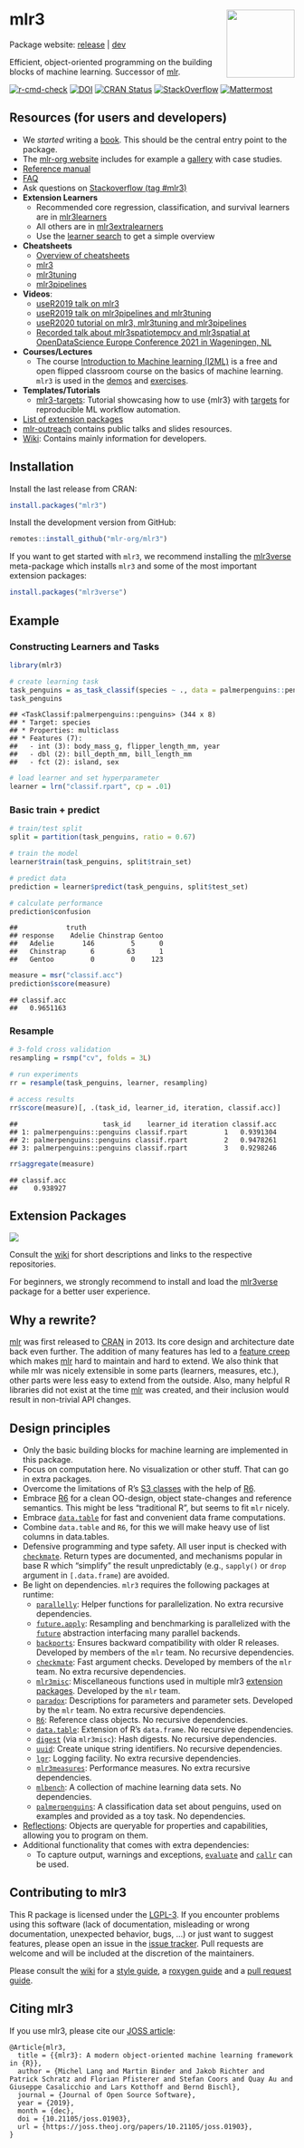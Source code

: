
# mlr3 <img src="man/figures/logo.png" align="right" width = "120" />

Package website: [release](https://mlr3.mlr-org.com/) \|
[dev](https://mlr3.mlr-org.com/dev/)

Efficient, object-oriented programming on the building blocks of machine
learning. Successor of [mlr](https://github.com/mlr-org/mlr).

<!-- badges: start -->

[![r-cmd-check](https://github.com/mlr-org/mlr3/actions/workflows/r-cmd-check.yml/badge.svg)](https://github.com/mlr-org/mlr3/actions/workflows/r-cmd-check.yml)
[![DOI](https://joss.theoj.org/papers/10.21105/joss.01903/status.svg)](https://doi.org/10.21105/joss.01903)
[![CRAN
Status](https://www.r-pkg.org/badges/version-ago/mlr3)](https://cran.r-project.org/package=mlr3)
[![StackOverflow](https://img.shields.io/badge/stackoverflow-mlr3-orange.svg)](https://stackoverflow.com/questions/tagged/mlr3)
[![Mattermost](https://img.shields.io/badge/chat-mattermost-orange.svg)](https://lmmisld-lmu-stats-slds.srv.mwn.de/mlr_invite/)
<!-- badges: end -->

## Resources (for users and developers)

-   We *started* writing a [book](https://mlr3book.mlr-org.com/). This
    should be the central entry point to the package.
-   The [mlr-org website](https://mlr-org.com/) includes for example a
    [gallery](https://mlr-org.com/gallery.html) with case studies.
-   [Reference manual](https://mlr3.mlr-org.com/reference/)
-   [FAQ](https://github.com/mlr-org/mlr3/wiki/FAQ)
-   Ask questions on [Stackoverflow (tag
    \#mlr3)](https://stackoverflow.com/questions/tagged/mlr3)
-   **Extension Learners**
    -   Recommended core regression, classification, and survival
        learners are in
        [mlr3learners](https://github.com/mlr-org/mlr3learners)
    -   All others are in
        [mlr3extralearners](https://github.com/mlr-org/mlr3extralearners)
    -   Use the [learner search](https://mlr-org.com/learners.html) to
        get a simple overview
-   **Cheatsheets**
    -   [Overview of cheatsheets](https://cheatsheets.mlr-org.com)
    -   [mlr3](https://cheatsheets.mlr-org.com/mlr3.pdf)
    -   [mlr3tuning](https://cheatsheets.mlr-org.com/mlr3tuning.pdf)
    -   [mlr3pipelines](https://cheatsheets.mlr-org.com/mlr3pipelines.pdf)
-   **Videos**:
    -   [useR2019 talk on
        mlr3](https://www.youtube.com/watch?v=wsP2hiFnDQs)
    -   [useR2019 talk on mlr3pipelines and
        mlr3tuning](https://www.youtube.com/watch?v=gEW5RxkbQuQ)
    -   [useR2020 tutorial on mlr3, mlr3tuning and
        mlr3pipelines](https://www.youtube.com/watch?v=T43hO2o_nZw)
    -   [Recorded talk about mlr3spatiotempcv and mlr3spatial at
        OpenDataScience Europe Conference 2021 in Wageningen,
        NL](https://av.tib.eu/media/55271)
-   **Courses/Lectures**
    -   The course [Introduction to Machine learning
        (I2ML)](https://slds-lmu.github.io/i2ml/) is a free and open
        flipped classroom course on the basics of machine learning.
        `mlr3` is used in the
        [demos](https://github.com/slds-lmu/lecture_i2ml/tree/master/code-demos-pdf)
        and
        [exercises](https://github.com/slds-lmu/lecture_i2ml/tree/master/exercises).
-   **Templates/Tutorials**
    -   [mlr3-targets](https://github.com/mlr-org/mlr3-targets):
        Tutorial showcasing how to use {mlr3} with
        [targets](https://docs.ropensci.org/targets/) for reproducible
        ML workflow automation.
-   [List of extension packages](https://mlr-org.com/ecosystem.html)
-   [mlr-outreach](https://github.com/mlr-org/mlr-outreach) contains
    public talks and slides resources.
-   [Wiki](https://github.com/mlr-org/mlr3/wiki): Contains mainly
    information for developers.

## Installation

Install the last release from CRAN:

``` r
install.packages("mlr3")
```

Install the development version from GitHub:

``` r
remotes::install_github("mlr-org/mlr3")
```

If you want to get started with `mlr3`, we recommend installing the
[mlr3verse](https://mlr3verse.mlr-org.com/) meta-package which installs
`mlr3` and some of the most important extension packages:

``` r
install.packages("mlr3verse")
```

## Example

### Constructing Learners and Tasks

``` r
library(mlr3)

# create learning task
task_penguins = as_task_classif(species ~ ., data = palmerpenguins::penguins)
task_penguins
```

    ## <TaskClassif:palmerpenguins::penguins> (344 x 8)
    ## * Target: species
    ## * Properties: multiclass
    ## * Features (7):
    ##   - int (3): body_mass_g, flipper_length_mm, year
    ##   - dbl (2): bill_depth_mm, bill_length_mm
    ##   - fct (2): island, sex

``` r
# load learner and set hyperparameter
learner = lrn("classif.rpart", cp = .01)
```

### Basic train + predict

``` r
# train/test split
split = partition(task_penguins, ratio = 0.67)

# train the model
learner$train(task_penguins, split$train_set)

# predict data
prediction = learner$predict(task_penguins, split$test_set)

# calculate performance
prediction$confusion
```

    ##            truth
    ## response    Adelie Chinstrap Gentoo
    ##   Adelie       146         5      0
    ##   Chinstrap      6        63      1
    ##   Gentoo         0         0    123

``` r
measure = msr("classif.acc")
prediction$score(measure)
```

    ## classif.acc 
    ##   0.9651163

### Resample

``` r
# 3-fold cross validation
resampling = rsmp("cv", folds = 3L)

# run experiments
rr = resample(task_penguins, learner, resampling)

# access results
rr$score(measure)[, .(task_id, learner_id, iteration, classif.acc)]
```

    ##                     task_id    learner_id iteration classif.acc
    ## 1: palmerpenguins::penguins classif.rpart         1   0.9391304
    ## 2: palmerpenguins::penguins classif.rpart         2   0.9478261
    ## 3: palmerpenguins::penguins classif.rpart         3   0.9298246

``` r
rr$aggregate(measure)
```

    ## classif.acc 
    ##    0.938927

## Extension Packages

<a href="https://raw.githubusercontent.com/mlr-org/mlr3/main/man/figures/mlr3verse.svg?sanitize=true"><img src="man/figures/mlr3verse.svg" /></a>

Consult the
[wiki](https://github.com/mlr-org/mlr3/wiki/Extension-Packages) for
short descriptions and links to the respective repositories.

For beginners, we strongly recommend to install and load the
[mlr3verse](https://mlr3verse.mlr-org.com/) package for a better user
experience.

## Why a rewrite?

[mlr](https://github.com/mlr-org/mlr) was first released to
[CRAN](https://cran.r-project.org/package=mlr) in 2013. Its core design
and architecture date back even further. The addition of many features
has led to a [feature
creep](https://en.wikipedia.org/wiki/Feature_creep) which makes
[mlr](https://github.com/mlr-org/mlr) hard to maintain and hard to
extend. We also think that while mlr was nicely extensible in some parts
(learners, measures, etc.), other parts were less easy to extend from
the outside. Also, many helpful R libraries did not exist at the time
[mlr](https://github.com/mlr-org/mlr) was created, and their inclusion
would result in non-trivial API changes.

## Design principles

-   Only the basic building blocks for machine learning are implemented
    in this package.
-   Focus on computation here. No visualization or other stuff. That can
    go in extra packages.
-   Overcome the limitations of R’s [S3
    classes](https://adv-r.hadley.nz/s3.html) with the help of
    [R6](https://cran.r-project.org/package=R6).
-   Embrace [R6](https://cran.r-project.org/package=R6) for a clean
    OO-design, object state-changes and reference semantics. This might
    be less “traditional R”, but seems to fit `mlr` nicely.
-   Embrace
    [`data.table`](https://cran.r-project.org/package=data.table) for
    fast and convenient data frame computations.
-   Combine `data.table` and `R6`, for this we will make heavy use of
    list columns in data.tables.
-   Defensive programming and type safety. All user input is checked
    with [`checkmate`](https://cran.r-project.org/package=checkmate).
    Return types are documented, and mechanisms popular in base R which
    “simplify” the result unpredictably (e.g., `sapply()` or `drop`
    argument in `[.data.frame`) are avoided.
-   Be light on dependencies. `mlr3` requires the following packages at
    runtime:
    -   [`parallelly`](https://cran.r-project.org/package=parallelly):
        Helper functions for parallelization. No extra recursive
        dependencies.
    -   [`future.apply`](https://cran.r-project.org/package=future.apply):
        Resampling and benchmarking is parallelized with the
        [`future`](https://cran.r-project.org/package=future)
        abstraction interfacing many parallel backends.
    -   [`backports`](https://cran.r-project.org/package=backports):
        Ensures backward compatibility with older R releases. Developed
        by members of the `mlr` team. No recursive dependencies.
    -   [`checkmate`](https://cran.r-project.org/package=checkmate):
        Fast argument checks. Developed by members of the `mlr` team. No
        extra recursive dependencies.
    -   [`mlr3misc`](https://cran.r-project.org/package=mlr3misc):
        Miscellaneous functions used in multiple mlr3 [extension
        packages](https://mlr-org.com/ecosystem.html). Developed by the
        `mlr` team.
    -   [`paradox`](https://cran.r-project.org/package=paradox):
        Descriptions for parameters and parameter sets. Developed by the
        `mlr` team. No extra recursive dependencies.
    -   [`R6`](https://cran.r-project.org/package=R6): Reference class
        objects. No recursive dependencies.
    -   [`data.table`](https://cran.r-project.org/package=data.table):
        Extension of R’s `data.frame`. No recursive dependencies.
    -   [`digest`](https://cran.r-project.org/package=digest) (via
        `mlr3misc`): Hash digests. No recursive dependencies.
    -   [`uuid`](https://cran.r-project.org/package=uuid): Create unique
        string identifiers. No recursive dependencies.
    -   [`lgr`](https://cran.r-project.org/package=lgr): Logging
        facility. No extra recursive dependencies.
    -   [`mlr3measures`](https://cran.r-project.org/package=mlr3measures):
        Performance measures. No extra recursive dependencies.
    -   [`mlbench`](https://cran.r-project.org/package=mlbench): A
        collection of machine learning data sets. No dependencies.
    -   [`palmerpenguins`](https://cran.r-project.org/package=palmerpenguins):
        A classification data set about penguins, used on examples and
        provided as a toy task. No dependencies.
-   [Reflections](https://en.wikipedia.org/wiki/Reflection_%28computer_programming%29):
    Objects are queryable for properties and capabilities, allowing you
    to program on them.
-   Additional functionality that comes with extra dependencies:
    -   To capture output, warnings and exceptions,
        [`evaluate`](https://cran.r-project.org/package=evaluate) and
        [`callr`](https://cran.r-project.org/package=callr) can be used.

## Contributing to mlr3

This R package is licensed under the
[LGPL-3](https://www.gnu.org/licenses/lgpl-3.0.en.html). If you
encounter problems using this software (lack of documentation,
misleading or wrong documentation, unexpected behavior, bugs, …) or just
want to suggest features, please open an issue in the [issue
tracker](https://github.com/mlr-org/mlr3/issues). Pull requests are
welcome and will be included at the discretion of the maintainers.

Please consult the [wiki](https://github.com/mlr-org/mlr3/wiki/) for a
[style guide](https://github.com/mlr-org/mlr3/wiki/Style-Guide), a
[roxygen guide](https://github.com/mlr-org/mlr3/wiki/Roxygen-Guide) and
a [pull request
guide](https://github.com/mlr-org/mlr3/wiki/PR-Guidelines).

## Citing mlr3

If you use mlr3, please cite our [JOSS
article](https://doi.org/10.21105/joss.01903):

    @Article{mlr3,
      title = {{mlr3}: A modern object-oriented machine learning framework in {R}},
      author = {Michel Lang and Martin Binder and Jakob Richter and Patrick Schratz and Florian Pfisterer and Stefan Coors and Quay Au and Giuseppe Casalicchio and Lars Kotthoff and Bernd Bischl},
      journal = {Journal of Open Source Software},
      year = {2019},
      month = {dec},
      doi = {10.21105/joss.01903},
      url = {https://joss.theoj.org/papers/10.21105/joss.01903},
    }
